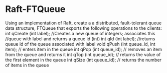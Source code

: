 # Raft-FTQueue
Using an implementation of Raft, create a a distributed, fault-tolerant queue data structure, FTQueue that exports the following operations to the clients: int qCreate (int label); //Creates a new queue of integers; associates this //queue with label and returns a queue id (int) int qId (int label); //returns queue id of the queue associated with label void qPush (int queue_id, int item); // enters item in the queue int qPop (int queue_id); // removes an item from the queue and returns it int qTop (int queue_id); // returns the value of the first element in the queue int qSize (int queue_id); // returns the number of items in the queue
